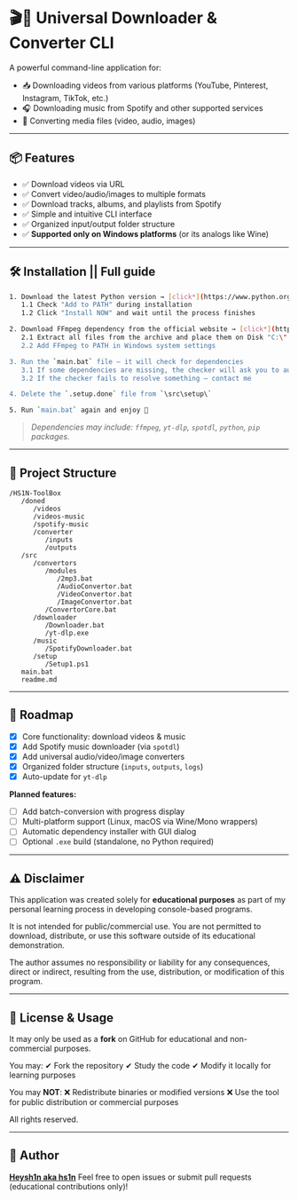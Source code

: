 
# 🎬🎵 Universal Downloader & Converter CLI

A powerful command-line application for:

* 📥 Downloading videos from various platforms (YouTube, Pinterest, Instagram, TikTok, etc.)
* 🎧 Downloading music from Spotify and other supported services
* 🔄 Converting media files (video, audio, images)

---

## 📦 Features

* ✅ Download videos via URL
* ✅ Convert video/audio/images to multiple formats
* ✅ Download tracks, albums, and playlists from Spotify
* ✅ Simple and intuitive CLI interface
* ✅ Organized input/output folder structure
* ✅ **Supported only on Windows platforms** (or its analogs like Wine)

---

## 🛠 Installation || Full guide

```bash
1. Download the latest Python version → [click*](https://www.python.org/downloads/)
   1.1 Check "Add to PATH" during installation  
   1.2 Click "Install NOW" and wait until the process finishes  

2. Download FFmpeg dependency from the official website → [click*](https://ffmpeg.org/download.html)  
   2.1 Extract all files from the archive and place them on Disk "C:\"  
   2.2 Add FFmpeg to PATH in Windows system settings  

3. Run the `main.bat` file — it will check for dependencies  
   3.1 If some dependencies are missing, the checker will ask you to auto-install — type "Y" and press Enter  
   3.2 If the checker fails to resolve something — contact me  

4. Delete the `.setup.done` file from `\src\setup\`  

5. Run `main.bat` again and enjoy 🚀  
```

> *Dependencies may include: `ffmpeg`, `yt-dlp`, `spotdl`, `python`, `pip` packages.*

---

## 📁 Project Structure

```
/HS1N-ToolBox
   /doned
      /videos
      /videos-music
      /spotify-music
      /converter
         /inputs
         /outputs
   /src
      /convertors
         /modules
            /2mp3.bat
            /AudioConvertor.bat
            /VideoConvertor.bat
            /ImageConvertor.bat
         /ConvertorCore.bat
      /downloader
         /Downloader.bat
         /yt-dlp.exe
      /music
         /SpotifyDownloader.bat
      /setup
         /Setup1.ps1
   main.bat
   readme.md
```

---

## 🚀 Roadmap

* [x] Core functionality: download videos & music
* [x] Add Spotify music downloader (via `spotdl`)
* [x] Add universal audio/video/image converters
* [x] Organized folder structure (`inputs`, `outputs`, `logs`)
* [x] Auto-update for `yt-dlp`

**Planned features:**

* [ ] Add batch-conversion with progress display
* [ ] Multi-platform support (Linux, macOS via Wine/Mono wrappers)
* [ ] Automatic dependency installer with GUI dialog
* [ ] Optional `.exe` build (standalone, no Python required)

---

## ⚠️ Disclaimer

This application was created solely for **educational purposes** as part of my personal learning process in developing console-based programs.

It is not intended for public/commercial use.
You are not permitted to download, distribute, or use this software outside of its educational demonstration.

The author assumes no responsibility or liability for any consequences, direct or indirect, resulting from the use, distribution, or modification of this program.

---

## 📜 License & Usage

It may only be used as a **fork** on GitHub for educational and non-commercial purposes.

You may:
✔ Fork the repository
✔ Study the code
✔ Modify it locally for learning purposes

You may **NOT**:
❌ Redistribute binaries or modified versions
❌ Use the tool for public distribution or commercial purposes

All rights reserved.

---

## 👤 Author

**[Heysh1n aka hs1n](https://github.com/Heysh1n)**
Feel free to open issues or submit pull requests (educational contributions only)!


